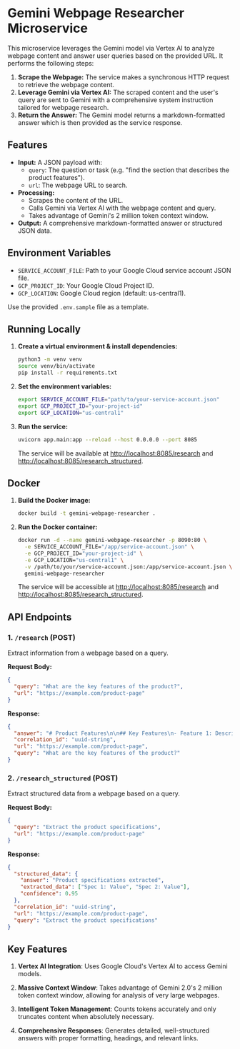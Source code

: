 # Gemini Webpage Researcher Microservice

This microservice leverages the Gemini model via Vertex AI to analyze webpage content and answer user queries based on the provided URL. It performs the following steps:

1. **Scrape the Webpage:** The service makes a synchronous HTTP request to retrieve the webpage content.
2. **Leverage Gemini via Vertex AI:** The scraped content and the user's query are sent to Gemini with a comprehensive system instruction tailored for webpage research.
3. **Return the Answer:** The Gemini model returns a markdown-formatted answer which is then provided as the service response.

## Features

- **Input:** A JSON payload with:
  - `query`: The question or task (e.g. "find the section that describes the product features").
  - `url`: The webpage URL to search.
- **Processing:**
  - Scrapes the content of the URL.
  - Calls Gemini via Vertex AI with the webpage content and query.
  - Takes advantage of Gemini's 2 million token context window.
- **Output:** A comprehensive markdown-formatted answer or structured JSON data.

## Environment Variables

- `SERVICE_ACCOUNT_FILE`: Path to your Google Cloud service account JSON file.
- `GCP_PROJECT_ID`: Your Google Cloud Project ID.
- `GCP_LOCATION`: Google Cloud region (default: us-central1).

Use the provided `.env.sample` file as a template.

## Running Locally

1. **Create a virtual environment & install dependencies:**

   ```bash
   python3 -m venv venv
   source venv/bin/activate
   pip install -r requirements.txt
   ```

2. **Set the environment variables:**

   ```bash
   export SERVICE_ACCOUNT_FILE="path/to/your-service-account.json"
   export GCP_PROJECT_ID="your-project-id"
   export GCP_LOCATION="us-central1"
   ```

3. **Run the service:**

   ```bash
   uvicorn app.main:app --reload --host 0.0.0.0 --port 8085
   ```

   The service will be available at [http://localhost:8085/research](http://localhost:8085/research) and [http://localhost:8085/research_structured](http://localhost:8085/research_structured).

## Docker

1. **Build the Docker image:**

   ```bash
   docker build -t gemini-webpage-researcher .
   ```

2. **Run the Docker container:**

   ```bash
   docker run -d --name gemini-webpage-researcher -p 8090:80 \
     -e SERVICE_ACCOUNT_FILE="/app/service-account.json" \
     -e GCP_PROJECT_ID="your-project-id" \
     -e GCP_LOCATION="us-central1" \
     -v /path/to/your/service-account.json:/app/service-account.json \
     gemini-webpage-researcher
   ```

   The service will be accessible at [http://localhost:8085/research](http://localhost:8085/research) and [http://localhost:8085/research_structured](http://localhost:8085/research_structured).

## API Endpoints

### 1. `/research` (POST)

Extract information from a webpage based on a query.

**Request Body:**

```json
{
  "query": "What are the key features of the product?",
  "url": "https://example.com/product-page"
}
```

**Response:**

```json
{
  "answer": "# Product Features\n\n## Key Features\n- Feature 1: Description...",
  "correlation_id": "uuid-string",
  "url": "https://example.com/product-page",
  "query": "What are the key features of the product?"
}
```

### 2. `/research_structured` (POST)

Extract structured data from a webpage based on a query.

**Request Body:**

```json
{
  "query": "Extract the product specifications",
  "url": "https://example.com/product-page"
}
```

**Response:**

```json
{
  "structured_data": {
    "answer": "Product specifications extracted",
    "extracted_data": ["Spec 1: Value", "Spec 2: Value"],
    "confidence": 0.95
  },
  "correlation_id": "uuid-string",
  "url": "https://example.com/product-page",
  "query": "Extract the product specifications"
}
```

## Key Features

1. **Vertex AI Integration**: Uses Google Cloud's Vertex AI to access Gemini models.

2. **Massive Context Window**: Takes advantage of Gemini 2.0's 2 million token context window, allowing for analysis of very large webpages.

3. **Intelligent Token Management**: Counts tokens accurately and only truncates content when absolutely necessary.

4. **Comprehensive Responses**: Generates detailed, well-structured answers with proper formatting, headings, and relevant links.
